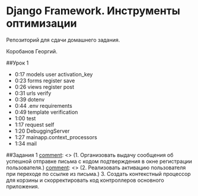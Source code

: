 # Django Framework. Инструменты оптимизации

Репозиторий для сдачи домашнего задания.

Коробанов Георгий.

##Урок 1
* 0:17 models user activation_key
* 0:23 forms register save
* 0:26 views register post
* 0:31 urls verify
* 0:39 dotenv
* 0:44 .env requirements
* 0:49 template verification
* 1:00 test
* 1:17 request self
* 1:20 DebuggingServer
* 1:27 mainapp.context_processors
* 1:34 mail

##Задания 1
[comment]: <> (1. Организовать выдачу сообщения об успешной отправке письма с кодом подтверждения в окне регистрации пользователя.)
[comment]: <> (2. Реализовать активацию пользователя при переходе по ссылке из письма.)
3. Создать контекстный процессор для корзины и скорректировать код контроллеров основного приложения.

[comment]: <> (<br>При отправке домашнего задания не нужно отправлять папку с виртуальным окружением &#40;если она есть в проекте – просто удалите&#41;. Можно проверить по объему: если больше 50 МБ – значит папка с виртуальным окружением есть.)
